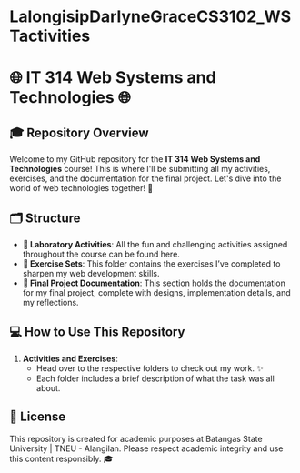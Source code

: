 # LalongisipDarlyneGraceCS3102_WSTactivities

# 🌐 IT 314 Web Systems and Technologies 🌐

## 🎓 Repository Overview

Welcome to my GitHub repository for the **IT 314 Web Systems and Technologies** course! This is where I'll be submitting all my activities, exercises, and the documentation for the final project. Let's dive into the world of web technologies together! 🚀

## 🗂️ Structure

- **📁 Laboratory Activities**: All the fun and challenging activities assigned throughout the course can be found here.
- **📂 Exercise Sets**: This folder contains the exercises I’ve completed to sharpen my web development skills.
- **📑 Final Project Documentation**: This section holds the documentation for my final project, complete with designs, implementation details, and my reflections.

## 💻 How to Use This Repository

1. **Activities and Exercises**:
   - Head over to the respective folders to check out my work. ✨
   - Each folder includes a brief description of what the task was all about.

<!-- 2. **Final Project Documentation**:
   - You’ll find everything related to my final project in the `Final_Project` folder. 📖
   - The documentation is split into sections like Introduction, Design, Implementation, Testing, and Conclusion.
-->
## 📜 License

This repository is created for academic purposes at Batangas State University | TNEU - Alangilan. Please respect academic integrity and use this content responsibly. 🎓

